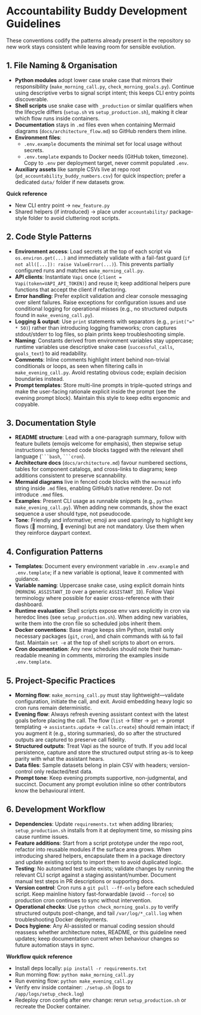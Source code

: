 # Accountability Buddy Development Guidelines

These conventions codify the patterns already present in the repository so new work stays consistent while leaving room for sensible evolution.

## 1. File Naming & Organisation
- **Python modules** adopt lower case snake case that mirrors their responsibility (`make_morning_call.py`, `check_morning_goals.py`). Continue using descriptive verbs to signal script intent; this keeps CLI entry points discoverable.
- **Shell scripts** use snake case with `_production` or similar qualifiers when the lifecycle differs (`setup.sh` vs `setup_production.sh`), making it clear which flow runs inside containers.
- **Documentation** stays in `.md` files even when containing Mermaid diagrams (`docs/architecture_flow.md`) so GitHub renders them inline.
- **Environment files**:
  - `.env.example` documents the minimal set for local usage without secrets.
  - `.env.template` expands to Docker needs (GitHub token, timezone). Copy to `.env` per deployment target, never commit populated `.env`.
- **Auxiliary assets** like sample CSVs live at repo root (`pd_accountability_buddy_numbers.csv`) for quick inspection; prefer a dedicated `data/` folder if new datasets grow.

**Quick reference**
- New CLI entry point → `new_feature.py`
- Shared helpers (if introduced) → place under `accountability/` package-style folder to avoid cluttering root scripts.

## 2. Code Style Patterns
- **Environment access**: Load secrets at the top of each script via `os.environ.get(...)` and immediately validate with a fail-fast guard (`if not all([...]): raise ValueError(...)`). This prevents partially configured runs and matches `make_morning_call.py`.
- **API clients**: Instantiate `Vapi` once (`client = Vapi(token=VAPI_API_TOKEN)`) and reuse it; keep additional helpers pure functions that accept the client if refactoring.
- **Error handling**: Prefer explicit validation and clear console messaging over silent failures. Raise exceptions for configuration issues and use conditional logging for operational misses (e.g., no structured outputs found in `make_evening_call.py`).
- **Logging & output**: Use `print` statements with separators (e.g., `print("=" * 50)`) rather than introducing logging frameworks; cron captures stdout/stderr to log files, so plain prints keep troubleshooting simple.
- **Naming**: Constants derived from environment variables stay uppercase; runtime variables use descriptive snake case (`successful_calls`, `goals_text`) to aid readability.
- **Comments**: Inline comments highlight intent behind non-trivial conditionals or loops, as seen when filtering calls in `make_evening_call.py`. Avoid restating obvious code; explain decision boundaries instead.
- **Prompt templates**: Store multi-line prompts in triple-quoted strings and make the user-facing rationale explicit inside the prompt (see the evening prompt block). Maintain this style to keep edits ergonomic and copyable.

## 3. Documentation Style
- **README structure**: Lead with a one-paragraph summary, follow with feature bullets (emojis welcome for emphasis), then stepwise setup instructions using fenced code blocks tagged with the relevant shell language (` ```bash `, ` ```cron `).
- **Architecture docs** (`docs/architecture.md`) favour numbered sections, tables for component catalogs, and cross-links to diagrams; keep additions consistent to preserve scannability.
- **Mermaid diagrams** live in fenced code blocks with the `mermaid` info string inside `.md` files, enabling GitHub’s native renderer. Do not introduce `.mmd` files.
- **Examples**: Present CLI usage as runnable snippets (e.g., `python make_evening_call.py`). When adding new commands, show the exact sequence a user should type, not pseudocode.
- **Tone**: Friendly and informative; emoji are used sparingly to highlight key flows (🌅 morning, 🌙 evening) but are not mandatory. Use them when they reinforce daypart context.

## 4. Configuration Patterns
- **Templates**: Document every environment variable in `.env.example` and `.env.template`; if a new variable is optional, leave it commented with guidance.
- **Variable naming**: Uppercase snake case, using explicit domain hints (`MORNING_ASSISTANT_ID` over a generic `ASSISTANT_ID`). Follow Vapi terminology where possible for easier cross-reference with their dashboard.
- **Runtime evaluation**: Shell scripts expose env vars explicitly in cron via heredoc lines (see `setup_production.sh`). When adding new variables, write them into the cron file so scheduled jobs inherit them.
- **Docker conventions**: Base image keeps slim Python, install only necessary packages (`git`, `cron`), and chain commands with `&&` to fail fast. Maintain `set -e` at the top of shell scripts to abort on errors.
- **Cron documentation**: Any new schedules should note their human-readable meaning in comments, mirroring the examples inside `.env.template`.

## 5. Project-Specific Practices
- **Morning flow**: `make_morning_call.py` must stay lightweight—validate configuration, initiate the call, and exit. Avoid embedding heavy logic so cron runs remain deterministic.
- **Evening flow**: Always refresh evening assistant context with the latest goals before placing the call. The flow (`list` → filter → `get` → prompt templating → `assistants.update` → `calls.create`) should remain intact; if you augment it (e.g., storing summaries), do so after the structured outputs are captured to preserve call fidelity.
- **Structured outputs**: Treat Vapi as the source of truth. If you add local persistence, capture and store the structured output string as-is to keep parity with what the assistant hears.
- **Data files**: Sample datasets belong in plain CSV with headers; version-control only redacted/test data.
- **Prompt tone**: Keep evening prompts supportive, non-judgmental, and succinct. Document any prompt evolution inline so other contributors know the behavioural intent.

## 6. Development Workflow
- **Dependencies**: Update `requirements.txt` when adding libraries; `setup_production.sh` installs from it at deployment time, so missing pins cause runtime issues.
- **Feature additions**: Start from a script prototype under the repo root, refactor into reusable modules if the surface area grows. When introducing shared helpers, encapsulate them in a package directory and update existing scripts to import them to avoid duplicated logic.
- **Testing**: No automated test suite exists; validate changes by running the relevant CLI script against a staging assistant/number. Document manual test steps in PR descriptions or supporting docs.
- **Version control**: Cron runs a `git pull --ff-only` before each scheduled script. Keep mainline history fast-forwardable (avoid `--force`) so production cron continues to sync without intervention.
- **Operational checks**: Use `python check_morning_goals.py` to verify structured outputs post-change, and tail `/var/log/*_call.log` when troubleshooting Docker deployments.
- **Docs hygiene**: Any AI-assisted or manual coding session should reassess whether architecture notes, README, or this guideline need updates; keep documentation current when behaviour changes so future automation stays in sync.

**Workflow quick reference**
- Install deps locally: `pip install -r requirements.txt`
- Run morning flow: `python make_morning_call.py`
- Run evening flow: `python make_evening_call.py`
- Verify env inside container: `./setup.sh` (logs to `/app/logs/setup_check.log`)
- Redeploy cron config after env change: rerun `setup_production.sh` or recreate the Docker container.

